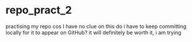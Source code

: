 # repo_pract_2
 practising my repo cos I have no clue on this
do i have to keep committing locally for it to appear on GitHub?
it will definitely be worth it, i am trying
